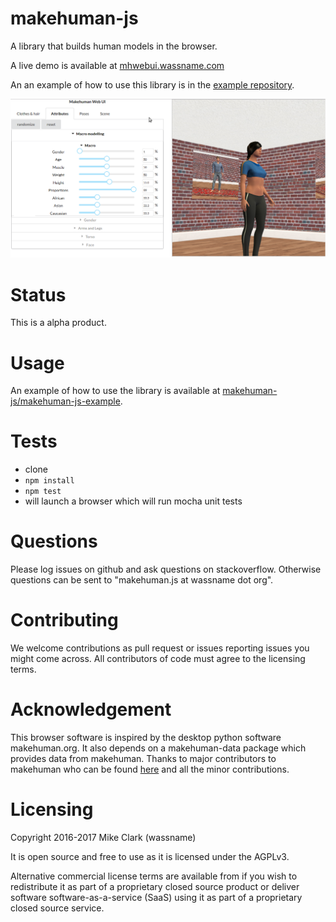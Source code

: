# makehuman-js

A library that builds human models in the browser.

A live demo is available at [mhwebui.wassname.com](http://mhwebui.wassname.com/)

An an example of how to use this library is in the [example repository](https://github.com/makehuman-js/makehuman-js-example).

![](docs/images/ui-screenshot.png)

# Status

This is a alpha product.

# Usage

An example of how to use the library is available at [makehuman-js/makehuman-js-example](https://github.com/makehuman-js/makehuman-js-example).

# Tests

- clone
- `npm install`
- `npm test`
- will launch a browser which will run mocha unit tests

# Questions

Please log issues on github and ask questions on stackoverflow. Otherwise questions can be sent to "makehuman.js at wassname dot org".

# Contributing

We welcome contributions as pull request or issues reporting issues you might come across. All contributors of code must agree to the licensing terms.

# Acknowledgement

This browser software is inspired by the desktop python software makehuman.org. It also depends on a makehuman-data package which provides data from makehuman. Thanks to major contributors to makehuman who can be found [here](http://www.makehuman.org/halloffame.php) and all the minor contributions.


# Licensing

Copyright 2016-2017 Mike Clark (wassname)

It is open source and free to use as it is licensed under the AGPLv3.

Alternative commercial license terms are available from if you wish to redistribute it as part of a proprietary closed source product or deliver software software-as-a-service (SaaS) using it as part of a proprietary closed source service.
